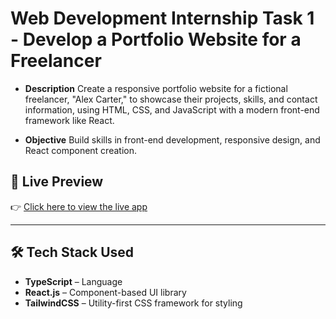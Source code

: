 # Web Development Internship Task 1 - Develop a Portfolio Website for a Freelancer

- **Description**
Create a responsive portfolio website for a fictional freelancer, "Alex Carter," to showcase their projects, skills, and contact information, using HTML, CSS, and JavaScript with a modern front-end framework like React.

- **Objective**
Build skills in front-end development, responsive design, and React component creation.

## 🔗 Live Preview

👉 [Click here to view the live app](https://ziaalam7.github.io/Mentoga_Task1/)

---

## 🛠 Tech Stack Used

- **TypeScript** – Language
- **React.js** – Component-based UI library
- **TailwindCSS** – Utility-first CSS framework for styling



